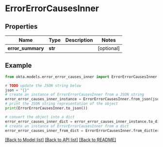 # ErrorErrorCausesInner


## Properties

Name | Type | Description | Notes
------------ | ------------- | ------------- | -------------
**error_summary** | **str** |  | [optional] 

## Example

```python
from okta.models.error_error_causes_inner import ErrorErrorCausesInner

# TODO update the JSON string below
json = "{}"
# create an instance of ErrorErrorCausesInner from a JSON string
error_error_causes_inner_instance = ErrorErrorCausesInner.from_json(json)
# print the JSON string representation of the object
print(ErrorErrorCausesInner.to_json())

# convert the object into a dict
error_error_causes_inner_dict = error_error_causes_inner_instance.to_dict()
# create an instance of ErrorErrorCausesInner from a dict
error_error_causes_inner_from_dict = ErrorErrorCausesInner.from_dict(error_error_causes_inner_dict)
```
[[Back to Model list]](../README.md#documentation-for-models) [[Back to API list]](../README.md#documentation-for-api-endpoints) [[Back to README]](../README.md)


